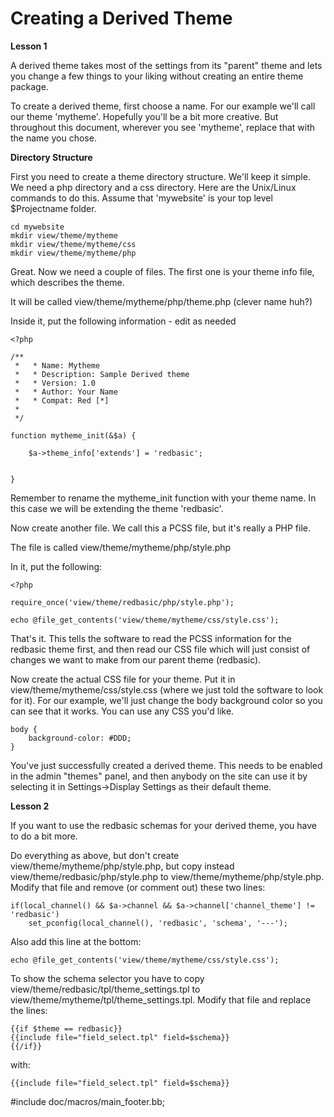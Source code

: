 Creating a Derived Theme
========================

**Lesson 1**

A derived theme takes most of the settings from its "parent" theme and lets you change a few things to your liking without creating an entire theme package. 


To create a derived theme, first choose a name. For our example we'll call our theme 'mytheme'. Hopefully you'll be a bit more creative. But throughout this document, wherever you see 'mytheme', replace that with the name you chose.

**Directory Structure**

First you need to create a theme directory structure. We'll keep it simple. We need a php directory and a css directory. Here are the Unix/Linux commands to do this. Assume that 'mywebsite' is your top level $Projectname folder. 


    cd mywebsite
    mkdir view/theme/mytheme
    mkdir view/theme/mytheme/css
    mkdir view/theme/mytheme/php


Great. Now we need a couple of files. The first one is your theme info file, which describes the theme.

It will be called view/theme/mytheme/php/theme.php (clever name huh?)

Inside it, put the following information - edit as needed

    <?php

    /**
     *   * Name: Mytheme
     *   * Description: Sample Derived theme
     *   * Version: 1.0
     *   * Author: Your Name
     *   * Compat: Red [*]
     *
     */

    function mytheme_init(&$a) {

        $a->theme_info['extends'] = 'redbasic';


    }


Remember to rename the mytheme_init function with your theme name. In this case we will be extending the theme 'redbasic'. 


Now create another file. We call this a PCSS file, but it's really a PHP file.

The file is called view/theme/mytheme/php/style.php

In it, put the following:

    <?php

    require_once('view/theme/redbasic/php/style.php');

    echo @file_get_contents('view/theme/mytheme/css/style.css');



That's it. This tells the software to read the PCSS information for the redbasic theme first, and then read our CSS file which will just consist of changes we want to make from our parent theme (redbasic). 

Now create the actual CSS file for your theme.  Put it in view/theme/mytheme/css/style.css (where we just told the software to look for it). For our example, we'll just change the body background color so you can see that it works. You can use any CSS you'd like. 


    body {
        background-color: #DDD;
    }


You've just successfully created a derived theme. This needs to be enabled in the admin "themes" panel, and then anybody on the site can use it by selecting it in Settings->Display Settings as their default theme.  

**Lesson 2**

If you want to use the redbasic schemas for your derived theme, you have to do a bit more.

Do everything as above, but don't create view/theme/mytheme/php/style.php, but copy instead  view/theme/redbasic/php/style.php to view/theme/mytheme/php/style.php. Modify that file and remove (or comment out) these two lines:

	if(local_channel() && $a->channel && $a->channel['channel_theme'] != 'redbasic')
		set_pconfig(local_channel(), 'redbasic', 'schema', '---');
	
Also add this line at the bottom:

	echo @file_get_contents('view/theme/mytheme/css/style.css');

To show the schema selector you have to copy view/theme/redbasic/tpl/theme_settings.tpl to  view/theme/mytheme/tpl/theme_settings.tpl. Modify that file and replace the lines:

	{{if $theme == redbasic}}
	{{include file="field_select.tpl" field=$schema}}
	{{/if}}

with:

	{{include file="field_select.tpl" field=$schema}}
	


#include doc/macros/main_footer.bb;
